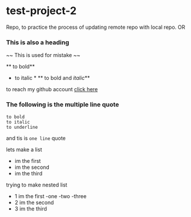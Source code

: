 # test-project-2
Repo, to practice the process of updating remote repo with local repo. OR

### This is also a heading

~~ This is used for mistake ~~

** to bold**
* to italic *
** to bold and _italic_**

to reach my github account [click here](https://github.com/Shamsyum)

### The following is the multiple line quote 
```
to bold
to italic
to underline
```

and tis is `one line` quote

lets make a list 

* im the first 
* im the second
* im the third

trying to make nested list


* 1 im the first 
  -one
  -two
  -three
* 2 im the second
* 3 im the third

